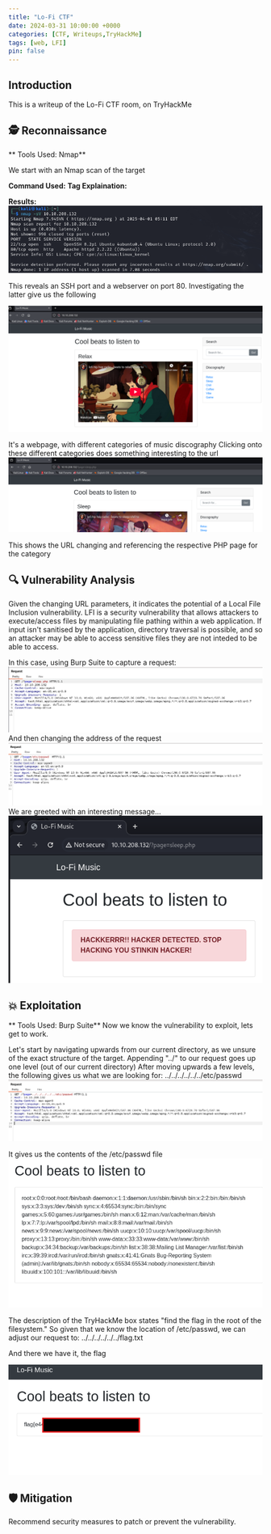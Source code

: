 ```yaml
---
title: "Lo-Fi CTF"
date: 2024-03-31 10:00:00 +0000
categories: [CTF, Writeups,TryHackMe]
tags: [web, LFI]
pin: false
---
```


## Introduction  
This is a writeup of the Lo-Fi CTF room, on TryHackMe 

## 🕵️ Reconnaissance
** Tools Used: Nmap**

We start with an Nmap scan of the target

**Command Used:**
**Tag Explaination:**

**Results:**  
![Nmap Scan Results](../assets/TryHackMe/Lo-Fi/Nmap_Scan.png)  

This reveals an SSH port and a webserver on port 80. Investigating the latter give us the following

![LoFi Recon 1](../assets/TryHackMe/Lo-Fi/Lo-Fi_Recon_1.png)  

It's a webpage, with different categories of music discography
Clicking onto these different categories does something interesting to the url
![LoFi Recon 2](../assets/TryHackMe/Lo-Fi/Lo-Fi_Recon_2.png)

This shows the URL changing and referencing the respective PHP page for the category


## 🔍 Vulnerability Analysis
Given the changing URL parameters, it indicates the potential of a Local File Inclusion vulnerability. 
LFI is a security vulnerability that allows attackers to execute/access files by manipulating file pathing within a web application. If input isn't sanitised by the application, directory traversal is possible, and so an attacker may be able to access sensitive files they are not inteded to be able to access.

In this case, using Burp Suite to capture a request:
![LoFi Vuln 1](../assets/TryHackMe/Lo-Fi/Lo-Fi_Vuln_1.png)
And then changing the address of the request
![LoFi Vuln 2](../assets/TryHackMe/Lo-Fi/Lo-Fi_Vuln_2.png)
We are greeted with an interesting message...
![LoFi Vuln 3](../assets/TryHackMe/Lo-Fi/Lo-Fi_Vuln_3.png)
## 💥 Exploitation
** Tools Used: Burp Suite**
Now we know the vulnerability to exploit, lets get to work.

Let's start by navigating upwards from our current directory, as we unsure of the exact structure of the target.
Appending "../" to our request goes up one level (out of our current directory)
After moving upwards a few levels, the following gives us what we are looking for:
../../../../../../etc/passwd
![LoFi Exploit 1](../assets/TryHackMe/Lo-Fi/LoFi_Exploit_1.png)

It gives us the contents of the /etc/passwd file
![LoFi Exploit 2](../assets/TryHackMe/Lo-Fi/LoFi_Exploit_2.png)

The description of the TryHackMe box states "find the flag in the root of the filesystem." 
So given that we know the location of /etc/passwd, we can adjust our request to:
../../../../../../flag.txt

And there we have it, the flag

![LoFi Exploit 3](../assets/TryHackMe/Lo-Fi/LoFi_Exploit_3.png)
## 🛡️ Mitigation
Recommend security measures to patch or prevent the vulnerability.
